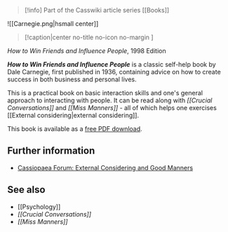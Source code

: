 > [!info] Part of the Casswiki article series [[Books]]

![[Carnegie.png|hsmall center]]
> [!caption|center no-title no-icon no-margin ]
> 
_How to Win Friends and Influence People_, 1998 Edition

_**How to Win Friends and Influence People**_ is a classic self-help book by Dale Carnegie, first published in 1936, containing advice on how to create success in both business and personal lives.

This is a practical book on basic interaction skills and one's general approach to interacting with people. It can be read along with _[[Crucial Conversations]]_ and _[[Miss Manners]]_ - all of which helps one exercises [[External considering|external considering]].

This book is available as a [free PDF download](http://erudition.mohit.tripod.com/_Influence_People.pdf).

Further information
-------------------

*   [Cassiopaea Forum: External Considering and Good Manners](https://cassiopaea.org/forum/index.php/topic,32518.0.html)

See also
--------

*   [[Psychology]]
*   _[[Crucial Conversations]]_
*   _[[Miss Manners]]_